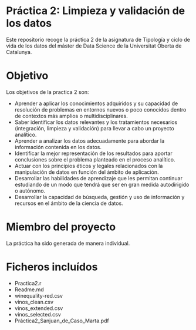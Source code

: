 # Práctica 2: Limpieza y validación de los datos

Este repositorio recoge la práctica 2 de la asignatura de Tipología y ciclo de vida de los datos del máster de Data Science de la Universitat Oberta de Catalunya.

# Objetivo
Los objetivos de la practica 2 son:

* Aprender a aplicar los conocimientos adquiridos y su capacidad de resolución de
problemas en entornos nuevos o poco conocidos dentro de contextos más amplios o
multidisciplinares.
* Saber identificar los datos relevantes y los tratamientos necesarios (integración,
limpieza y validación) para llevar a cabo un proyecto analítico.
* Aprender a analizar los datos adecuadamente para abordar la información contenida en
los datos.
* Identificar la mejor representación de los resultados para aportar conclusiones sobre el
problema planteado en el proceso analítico.
* Actuar con los principios éticos y legales relacionados con la manipulación de datos en función del ámbito de aplicación.
* Desarrollar las habilidades de aprendizaje que les permitan continuar estudiando de un
modo que tendrá que ser en gran medida autodirigido o autónomo.
* Desarrollar la capacidad de búsqueda, gestión y uso de información y recursos en el
ámbito de la ciencia de datos.



# Miembro del proyecto
La práctica ha sido generada de manera individual.

# Ficheros incluídos
- Practica2.r
- Readme.md
- winequality-red.csv
- vinos_clean.csv
- vinos_extended.csv
- vinos_selected.csv
- Práctica2_Sanjuan_de_Caso_Marta.pdf
